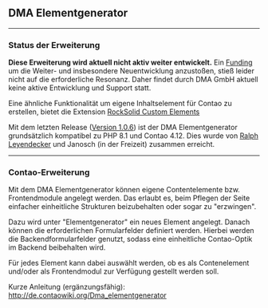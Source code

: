 ## DMA Elementgenerator

---

### Status der Erweiterung
**Diese Erweiterung wird aktuell nicht aktiv weiter entwickelt.** Ein [Funding](https://www.gofundme.com/f/dma-elementgenerator) um die Weiter- und insbesondere Neuentwicklung anzustoßen, stieß leider nicht auf die erforderliche Resonanz. Daher findet durch DMA GmbH aktuell keine aktive Entwicklung und Support statt.

Eine ähnliche Funktionalität um eigene Inhaltselement für Contao zu erstellen, bietet die Extension [RockSolid Custom Elements](https://extensions.contao.org/?p=madeyourday%2Fcontao-rocksolid-custom-elements)

Mit dem letzten Release ([Version 1.0.6](https://github.com/DMAGmbH/dma_elementgenerator/releases/tag/v1.0.6)) ist der DMA Elementgenerator grundsätzlich kompatibel zu PHP 8.1 und Contao 4.12. Dies wurde von [Ralph Leyendecker](https://www.leycom.de/) und Janosch (in der Freizeit) zusammen erreicht.

---

### Contao-Erweiterung

Mit dem DMA Elementgenerator können eigene Contentelemente bzw. Frontendmodule angelegt werden. Das erlaubt es, beim Pflegen der Seite einfacher einheitliche Strukturen beizubehalten oder sogar zu "erzwingen".

Dazu wird unter "Elementgenerator" ein neues Element angelegt. Danach können die erforderlichen Formularfelder definiert werden. Hierbei werden die Backendformularfelder genutzt, sodass eine einheitliche Contao-Optik im Backend beibehalten wird.

Für jedes Element kann dabei auswählt werden, ob es als Contenelement und/oder als Frontendmodul zur Verfügung gestellt werden soll.

Kurze Anleitung (ergänzungsfähig): http://de.contaowiki.org/Dma_elementgenerator
